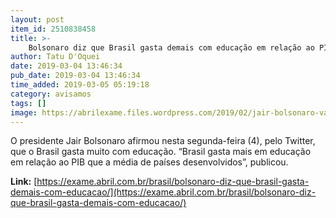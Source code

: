 ```yaml
---
layout: post
item_id: 2510838458
title: >-
    Bolsonaro diz que Brasil gasta demais com educação em relação ao PIB
author: Tatu D'Oquei
date: 2019-03-04 13:46:34
pub_date: 2019-03-04 13:46:34
time_added: 2019-03-05 05:19:18
category: avisamos
tags: []
image: https://abrilexame.files.wordpress.com/2019/02/jair-bolsonaro-valter-campanato-agbr.jpg?quality=70&strip=info&w=680&h=453&crop=1
---
```


O presidente Jair Bolsonaro afirmou nesta segunda-feira (4), pelo Twitter, que o Brasil gasta muito com educação. “Brasil gasta mais em educação em relação ao PIB que a média de países desenvolvidos”, publicou.

**Link:** [https://exame.abril.com.br/brasil/bolsonaro-diz-que-brasil-gasta-demais-com-educacao/](https://exame.abril.com.br/brasil/bolsonaro-diz-que-brasil-gasta-demais-com-educacao/)


